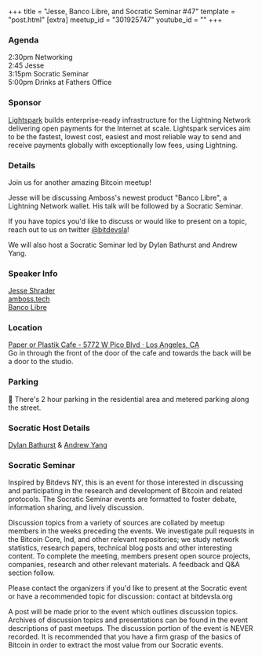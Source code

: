 +++
title = "Jesse, Banco Libre, and Socratic Seminar #47"
template = "post.html"
[extra]
meetup_id = "301925747"
youtube_id = ""
+++

### Agenda

2:30pm Networking  
2:45 Jesse  
3:15pm Socratic Seminar  
5:00pm Drinks at Fathers Office  
### Sponsor

[Lightspark](https://www.lightspark.com/)  builds enterprise-ready infrastructure for the Lightning Network delivering open payments for the Internet at scale. Lightspark services aim to be the fastest, lowest cost, easiest and most reliable way to send and receive payments globally with exceptionally low fees, using Lightning.

### Details

Join us for another amazing Bitcoin meetup!

Jesse will be discussing Amboss's newest product "Banco Libre", a Lightning Network wallet. His talk will be followed by a Socratic Seminar.

If you have topics you'd like to discuss or would like to present on a topic, reach out to us on twitter [@bitdevsla](https://twitter.com/bitdevsla)!

We will also host a Socratic Seminar led by Dylan Bathurst and Andrew Yang. 

### Speaker Info 

[Jesse Shrader](https://twitter.com/Jestopher_BTC)  
[amboss.tech](https://amboss.tech/)  
[Banco Libre](https://bancolibre.com/)  

### Location
[Paper or Plastik Cafe - 5772 W Pico Blvd · Los Angeles, CA](https://www.google.com/maps/search/?api=1&query=34.050827%2C%20-118.3644)   
 Go in through the front of the door of the cafe and towards the back will be a door to the studio.
### Parking

🚨 There's 2 hour parking in the residential area and metered parking along the street.

### Socratic Host Details

 [Dylan Bathurst](https://twitter.com/dylanbathurst) & [Andrew Yang](https://twitter.com/ecurrencyhodler)

### Socratic Seminar
Inspired by Bitdevs NY, this is an event for those interested in discussing and participating in the research and development of Bitcoin and related protocols. The Socratic Seminar events are formatted to foster debate, information sharing, and lively discussion.

Discussion topics from a variety of sources are collated by meetup members in the weeks preceding the events. We investigate pull requests in the Bitcoin Core, lnd, and other relevant repositories; we study network statistics, research papers, technical blog posts and other interesting content. To complete the meeting, members present open source projects, companies, research and other relevant materials. A feedback and Q&A section follow.

Please contact the organizers if you'd like to present at the Socratic event or have a recommended topic for discussion: contact at bitdevsla.org

A post will be made prior to the event which outlines discussion topics. Archives of discussion topics and presentations can be found in the event descriptions of past meetups. The discussion portion of the event is NEVER recorded. It is recommended that you have a firm grasp of the basics of Bitcoin in order to extract the most value from our Socratic events.


